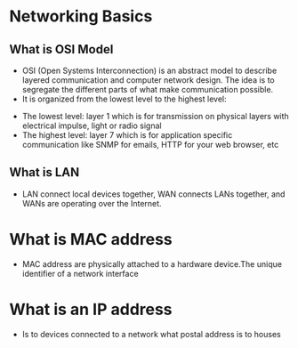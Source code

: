 # Networking Basics
## What is OSI Model
- OSI (Open Systems Interconnection) is an abstract model to describe layered communication and computer network design. The idea is to segregate the different parts of what make communication possible.
- It is organized from the lowest level to the highest level:
* The lowest level: layer 1 which is for transmission on physical layers with electrical impulse, light or radio signal
* The highest level: layer 7 which is for application specific communication like SNMP for emails, HTTP for your web browser, etc
## What is LAN
- LAN connect local devices together, WAN connects LANs together, and WANs are operating over the Internet.
# What is MAC address
- MAC address are physically attached to a hardware device.The unique identifier of a network interface
# What is an IP address
- Is to devices connected to a network what postal address is to houses

